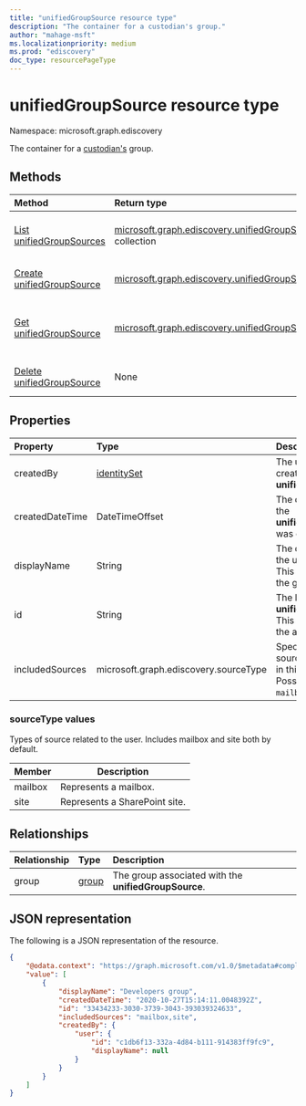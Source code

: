 ```yaml
---
title: "unifiedGroupSource resource type"
description: "The container for a custodian's group."
author: "mahage-msft"
ms.localizationpriority: medium
ms.prod: "ediscovery"
doc_type: resourcePageType
---
```


# unifiedGroupSource resource type

Namespace: microsoft.graph.ediscovery

The container for a [custodian's](ediscovery-custodian.md) group.

## Methods

|Method|Return type|Description|
|:---|:---|:---|
|[List unifiedGroupSources](../api/ediscovery-custodian-list-unifiedgroupsources.md)|[microsoft.graph.ediscovery.unifiedGroupSource](../resources/ediscovery-unifiedgroupsource.md) collection|Get a list of the **unifiedGroupSource** objects and their properties.|
|[Create unifiedGroupSource](../api/ediscovery-custodian-post-unifiedgroupsources.md)|[microsoft.graph.ediscovery.unifiedGroupSource](../resources/ediscovery-unifiedgroupsource.md)|Create a new **unifiedGroupSource** object.|
|[Get unifiedGroupSource](../api/ediscovery-unifiedgroupsource-get.md)|[microsoft.graph.ediscovery.unifiedGroupSource](../resources/ediscovery-unifiedgroupsource.md)|Read the properties and relationships of a **unifiedGroupSource** object.|
|[Delete unifiedGroupSource](../api/ediscovery-unifiedgroupsource-delete.md)|None|Delete a **unifiedGroupSource** object.|

## Properties

|Property|Type|Description|
|:---|:---|:---|
|createdBy|[identitySet](../resources/identityset.md)|The user who created the **unifiedGroupSource**.|
|createdDateTime|DateTimeOffset|The date and time the **unifiedGroupSource** was created.|
|displayName|String|The display name of the unified group - This is the name of the group.|
|id|String|The ID of the **unifiedGroupSource**. This is not the ID of the actual group.|
|includedSources|microsoft.graph.ediscovery.sourceType|Specifies which sources are included in this group. Possible values are: `mailbox`, `site`.|

### sourceType values

Types of source related to the user. Includes mailbox and site both by default.

|Member|Description|
|:----|-----------|
|mailbox|Represents a mailbox.|
|site|Represents a SharePoint site.|

## Relationships

|Relationship|Type|Description|
|:---|:---|:---|
|group|[group](../resources/group.md)|The group associated with the **unifiedGroupSource**.|

## JSON representation

The following is a JSON representation of the resource.
<!-- {
  "blockType": "resource",
  "keyProperty": "id",
  "@odata.type": "microsoft.graph.ediscovery.unifiedGroupSource",
  "baseType": "microsoft.graph.ediscovery.dataSource",
  "openType": false
}
-->

``` json
{
    "@odata.context": "https://graph.microsoft.com/v1.0/$metadata#compliance/ediscovery/cases('4c8f8f70-7785-4bd4-b296-c98376a2c5e1')/custodians('2192ca408ea2410eba3bec8ae873be6b')/unifiedGroupSources",
    "value": [
        {
            "displayName": "Developers group",
            "createdDateTime": "2020-10-27T15:14:11.0048392Z",
            "id": "33434233-3030-3739-3043-393039324633",
            "includedSources": "mailbox,site",
            "createdBy": {
                "user": {
                    "id": "c1db6f13-332a-4d84-b111-914383ff9fc9",
                    "displayName": null
                }
            }
        }
    ]
}
```
